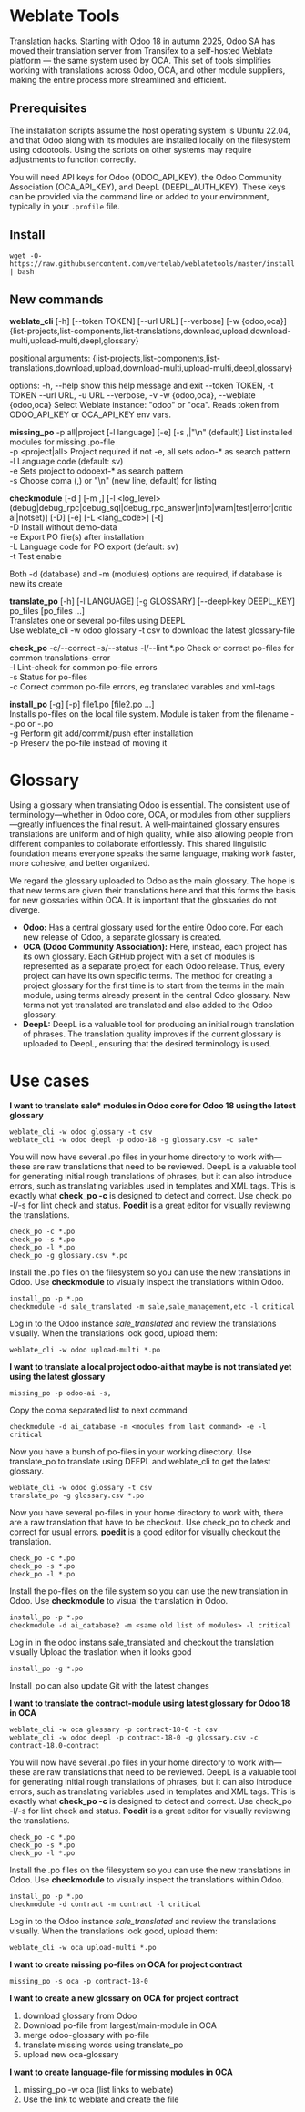 # Weblate Tools

Translation hacks. Starting with Odoo 18 in autumn 2025, Odoo SA has moved their translation server from Transifex to a self-hosted Weblate platform — the same system used by OCA. This set of tools simplifies working with translations across Odoo, OCA, and other module suppliers, making the entire process more streamlined and efficient. 


## Prerequisites

The installation scripts assume the host operating system is Ubuntu 22.04, and that Odoo along with its modules are installed locally on the filesystem using odootools. Using the scripts on other systems may require adjustments to function correctly.  

You will need API keys for Odoo (ODOO_API_KEY), the Odoo Community Association (OCA_API_KEY), and DeepL (DEEPL_AUTH_KEY). These keys can be provided via the command line or added to your environment, typically in your `.profile` file.

## Install

```
wget -O- https://raw.githubusercontent.com/vertelab/weblatetools/master/install | bash
```
## New commands

__weblate_cli__ [-h] [--token TOKEN] [--url URL] [--verbose] [-w {odoo,oca}] {list-projects,list-components,list-translations,download,upload,download-multi,upload-multi,deepl,glossary}

positional arguments:
  {list-projects,list-components,list-translations,download,upload,download-multi,upload-multi,deepl,glossary}

options:
  -h, --help            show this help message and exit
  --token TOKEN, -t TOKEN
  --url URL, -u URL
  --verbose, -v
  -w {odoo,oca}, --weblate {odoo,oca}
                        Select Weblate instance: "odoo" or "oca". Reads token from ODOO_API_KEY or OCA_API_KEY env vars.

__missing_po__ -p all|project [-l language] [-e] [-s ,|"\n" (default)]   List installed modules for missing .po-file   
  -p <project|all>   Project required if not -e, all sets odoo-* as search pattern  
  -l <language>      Language code (default: sv)  
  -e                 Sets project to odooext-* as search pattern  
  -s <separator>     Choose coma (,) or "\n" (new line, default) for listing  

__checkmodule__ [-d <database>] [-m <module>,<module>] [-l <log_level>(debug|debug_rpc|debug_sql|debug_rpc_answer|info|warn|test|error|critical|notset)] [-D] [-e] [-L <lang_code>] [-t]  
   -D   Install without demo-data  
   -e   Export PO file(s) after installation  
   -L   Language code for PO export (default: sv)  
   -t   Test enable  

   Both -d (database) and -m (modules) options are required, if database is new its create

__translate_po__ [-h] [-l LANGUAGE] [-g GLOSSARY] [--deepl-key DEEPL_KEY] po_files [po_files ...]  
Translates one or several po-files using DEEPL  
Use weblate_cli -w odoo glossary -t csv to download the latest glossary-file  

__check_po__ -c/--correct -s/--status -l/--lint  *.po Check or correct po-files for common translations-error  
  -l    Lint-check for common po-file errors  
  -s    Status for po-files  
  -c    Correct common po-file errors, eg translated varables and xml-tags  

__install_po__ [-g] [-p] file1.po [file2.po ...]  
Installs po-files on the local file system. Module is taken from the filename <project>-<module>-<lang>.po or <module>-<lang>.po  
  -g    Perform git add/commit/push efter installation  
  -p    Preserv the po-file instead of moving it

# Glossary

Using a glossary when translating Odoo is essential. The consistent use of terminology—whether in Odoo core, OCA, or modules from other suppliers—greatly influences the final result. A well-maintained glossary ensures translations are uniform and of high quality, while also allowing people from different companies to collaborate effortlessly. This shared linguistic foundation means everyone speaks the same language, making work faster, more cohesive, and better organized.

We regard the glossary uploaded to Odoo as the main glossary. The hope is that new terms are given their translations here and that this forms the basis for new glossaries within OCA. It is important that the glossaries do not diverge.

- **Odoo:** Has a central glossary used for the entire Odoo core. For each new release of Odoo, a separate glossary is created.
- **OCA (Odoo Community Association):** Here, instead, each project has its own glossary. Each GitHub project with a set of modules is represented as a separate project for each Odoo release. Thus, every project can have its own specific terms. The method for creating a project glossary for the first time is to start from the terms in the main module, using terms already present in the central Odoo glossary. New terms not yet translated are translated and also added to the Odoo glossary.
- **DeepL:** DeepL is a valuable tool for producing an initial rough translation of phrases. The translation quality improves if the current glossary is uploaded to DeepL, ensuring that the desired terminology is used.

# Use cases
**I want to translate sale\* modules in Odoo core for Odoo 18 using the latest glossary**  
```
weblate_cli -w odoo glossary -t csv
weblate_cli -w odoo deepl -p odoo-18 -g glossary.csv -c sale*
```
You will now have several .po files in your home directory to work with—these are raw translations that need to be reviewed. DeepL is a valuable tool for generating initial rough translations of phrases, but it can also introduce errors, such as translating variables used in templates and XML tags. This is exactly what **check_po -c** is designed to detect and correct. Use check_po -l/-s for lint check and status. **Poedit** is a great editor for visually reviewing the translations.

```
check_po -c *.po
check_po -s *.po
check_po -l *.po
check_po -g glossary.csv *.po
```
Install the .po files on the filesystem so you can use the new translations in Odoo. Use **checkmodule** to visually inspect the translations within Odoo.  
```
install_po -p *.po
checkmodule -d sale_translated -m sale,sale_management,etc -l critical
```
Log in to the Odoo instance *sale_translated* and review the translations visually. When the translations look good, upload them:  
```
weblate_cli -w odoo upload-multi *.po
```
__I want to translate a local project odoo-ai that maybe is not translated yet using the latest glossary__
```
missing_po -p odoo-ai -s,

```
Copy the coma separated list to next command

```
checkmodule -d ai_database -m <modules from last command> -e -l critical 
```
Now you have a bunsh of po-files in your working directory. Use translate_po to translate using DEEPL and weblate_cli to get the latest glossary.

```
weblate_cli -w odoo glossary -t csv
translate_po -g glossary.csv *.po

```
Now you have several po-files in your home directory to work with, there are a raw translation that have to be checkout.
Use check_po to check and correct for usual errors. __poedit__ is a good editor for visually checkout the translation.

```
check_po -c *.po
check_po -s *.po
check_po -l *.po
``````
Install the po-files on the file system so you can use the new translation in Odoo. Use __checkmodule__ to visual the translation in Odoo.
```
install_po -p *.po
checkmodule -d ai_database2 -m <same old list of modules> -l critical 

```
Log in in the odoo instans sale_translated and checkout the translation visually
Upload the traslation when it looks good

```
install_po -g *.po

```
Install_po can also update Git with the latest changes


__I want to translate the contract-module using latest glossary for Odoo 18 in OCA__
```
weblate_cli -w oca glossary -p contract-18-0 -t csv
weblate_cli -w odoo deepl -p contract-18-0 -g glossary.csv -c contract-18.0-contract
```
You will now have several .po files in your home directory to work with—these are raw translations that need to be reviewed. DeepL is a valuable tool for generating initial rough translations of phrases, but it can also introduce errors, such as translating variables used in templates and XML tags. This is exactly what **check_po -c** is designed to detect and correct. Use check_po -l/-s for lint check and status. **Poedit** is a great editor for visually reviewing the translations.

```
check_po -c *.po
check_po -s *.po
check_po -l *.po
```
Install the .po files on the filesystem so you can use the new translations in Odoo. Use **checkmodule** to visually inspect the translations within Odoo.  
```
install_po -p *.po
checkmodule -d contract -m contract -l critical
```
Log in to the Odoo instance *sale_translated* and review the translations visually. When the translations look good, upload them:  
```
weblate_cli -w oca upload-multi *.po
```

__I want to create missing po-files on OCA for project contract__
```
missing_po -s oca -p contract-18-0
```




__I want to create a new glossary on OCA for project contract__

1) download glossary from Odoo
2) Download po-file from largest/main-module in OCA
3) merge odoo-glossary with po-file
4) translate missing words using translate_po
5) upload new oca-glossary

__I want to create language-file for missing modules in OCA__

1) missing_po -w oca (list links to weblate)
2) Use the link to weblate and create the file



